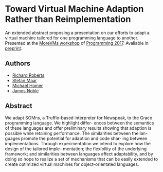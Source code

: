 # Toward Virtual Machine Adaption Rather than Reimplementation

An extended abstract proposing a presentation on our efforts to adapt a virtual machine tailored for one programming language to another. Presented at the [MoreVMs workshop](http://2017.programmingconference.org/track/MoreVMs-2017-papers) of [Programming 2017](http://2017.programmingconference.org). Avaliable in [preprint](http://richardroberts.co.nz/papers/Toward-Virtual-Machine-Adaption-Rather-than-Reimplementation.pdf).

## Authors

- [Richard Roberts](https://github.com/richard-roberts)
- [Stefan Maar](https://github.com/smarr)
- [Michael Homer](https://github.com/mwh)
- [James Noble](https://github.com/kjx)

## Abstract

We adapt SOMns, a Truffle-based interpreter for Newspeak, to the Grace programming language. We highlight differ- ences between the semantics of these languages and offer preliminary results showing that adaption is possible while retaining performance. The similarities between the lan- guages promote the potential for adaption and code shar- ing between implementations. Through experimentation we intend to explore how the design of the tailored imple- mentation; the flexibility of the underlying framework; and similarities between languages affect adaptability, and by doing so hope to realize a set of mechanisms that can be easily extended to create optimized virtual machines for object-orientated languages.
